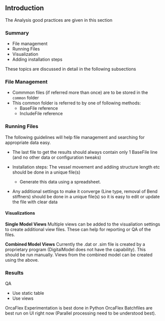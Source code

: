 ## Introduction

The Analysis good practices are given in this section

### Summary

- File management
- Running Files
- Visualization
- Adding installation steps

These topics are discussed in detail in the following subsections

### File Management

- Commmon files (if referred more than once) are to be stored in the `common` folder
- This common folder is referred to by one of following methods:
  - BaseFile reference
  - IncludeFile reference

### Running Files

The following guidelines will help file management and searching for appropriate data easy.

- The last file to get the results should always contain only 1 BaseFile line (and no other data or configuration tweaks)

- Installation steps: The vessel movement and addiing structure length etc should be done in a unique file(s)
  - Generate this data using a spreadsheet.
- Any additional settings to make it converge (Line type, removal of Bend stiffners) should be done in a unique file(s) so it is easy to edit or update the file with clear data

#### Visualizations

**Single Model Views**
Multiple views can be added to the visualiation settings to create additional view files.
These can help for reporting or QA of the files.

**Combined Model Views**
Currently the .dat or .sim file is created by a proprietary program (DigitalModel does not have the capability). This should be run manually. Views from the combined model can be created using the above.

### Results

QA

- Use static table
- Use views

OrcaFlex Experimentation is best done in Python
OrcaFlex Batchfiles are best run on UI right now (Parallel processing need to be understood best).

